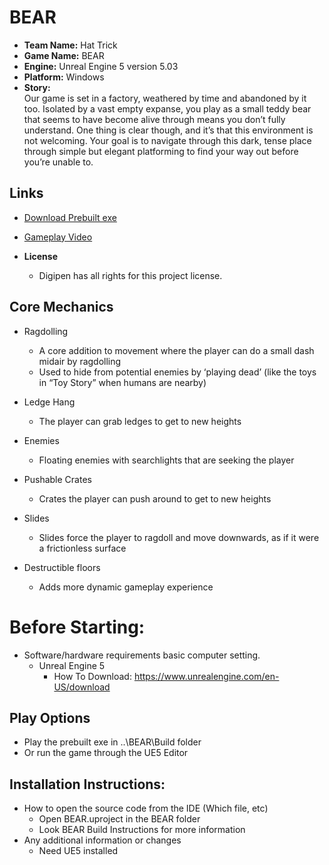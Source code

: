 # BEAR

- **Team Name:** Hat Trick  
- **Game Name:** BEAR
- **Engine:** Unreal Engine 5 version 5.03
- **Platform:** Windows
- **Story:**  
  Our game is set in a factory, weathered by time and abandoned by it too. Isolated by a vast empty expanse, you play as a small teddy bear that seems to have become alive through means you don’t fully understand.
  One thing is clear though, and it’s that this environment is not welcoming. Your goal is to navigate through this dark, tense place through simple but elegant platforming to find your way out before you’re unable to.

## Links
- [Download Prebuilt exe]()
- [Gameplay Video](https://youtu.be/4OJfjtOhcM8)

- **License**
   - Digipen has all rights for this project license.

## Core Mechanics
- Ragdolling
    - A core addition to movement where the player can do a small dash midair by ragdolling
    - Used to hide from potential enemies by ‘playing dead’ (like the toys in “Toy Story” when humans are nearby)

- Ledge Hang
    - The player can grab ledges to get to new heights
- Enemies
    - Floating enemies with searchlights that are seeking the player
- Pushable Crates
    - Crates the player can push around to get to new heights
- Slides
    - Slides force the player to ragdoll and move downwards, as if it were a frictionless surface
- Destructible floors
    - Adds more dynamic gameplay experience


# Before Starting:
* Software/hardware requirements basic computer setting.
   * Unreal Engine 5
      * How To Download: https://www.unrealengine.com/en-US/download
                        
## Play Options
- Play the prebuilt exe in ..\BEAR\Build folder
- Or run the game through the UE5 Editor

## Installation Instructions:
* How to open the source code from the IDE (Which file, etc)
   * Open BEAR.uproject in the BEAR folder
   * Look BEAR Build Instructions for more information
* Any additional information or changes
   * Need UE5 installed